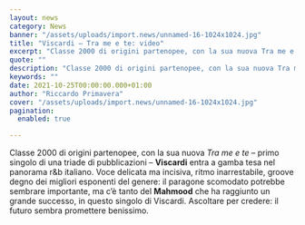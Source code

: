 ```yaml
---
layout: news
category: News
banner: "/assets/uploads/import.news/unnamed-16-1024x1024.jpg"
title: "Viscardi – Tra me e te: video"
excerpt: "Classe 2000 di origini partenopee, con la sua nuova Tra me e te – primo singolo di una triade di pubblicazioni – Viscardi entra a gamba tesa nel panorama r&b italiano. Voce delicata ma incisiva, ritmo inarrestabile, groove degno dei migliori esponenti del genere: il paragone scomodato potrebbe sembrare importante, ma c’è tanto del Mahmood [&hellip"
quote: ""
description: "Classe 2000 di origini partenopee, con la sua nuova Tra me e te – primo singolo di una triade di pubblicazioni – Viscardi entra a gamba tesa nel panorama r&b italiano. Voce delicata ma incisiva, ritmo inarrestabile, groove degno dei migliori esponenti del genere: il paragone scomodato potrebbe sembrare importante, ma c’è tanto del Mahmood [&hellip"
keywords: ""
date: 2021-10-25T00:00:00.000+01:00
author: "Riccardo Primavera"
cover: "/assets/uploads/import.news/unnamed-16-1024x1024.jpg"
pagination:
  enabled: true

---
```


Classe 2000 di origini partenopee, con la sua nuova _Tra me e te_ – primo singolo di una triade di pubblicazioni – **Viscardi** entra a gamba tesa nel panorama r&b italiano. Voce delicata ma incisiva, ritmo inarrestabile, groove degno dei migliori esponenti del genere: il paragone scomodato potrebbe sembrare importante, ma c’è tanto del **Mahmood** che ha raggiunto un grande successo, in questo singolo di Viscardi. Ascoltare per credere: il futuro sembra promettere benissimo.